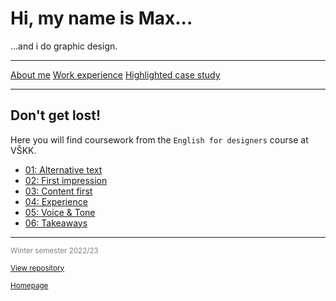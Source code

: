 # Hi, my name is Max...

...and i do graphic design.

---

[About me](02-first-impression/index.md)
[Work experience](03-content-first/index.md)
[Highlighted case study](04-experience/case-study.md)

---

## Don't get lost!

Here you will find coursework from the `English for designers` course at VŠKK.

- [01: Alternative text](01-alternative-text/index.md)
- [02: First impression](02-first-impression/index.md)
- [03: Content first](03-content-first/index.md)
- [04: Experience](04-experience/index.md)
- [05: Voice & Tone](05-voice-tone/index.md)
- [06: Takeaways](06-takeaways/index.md)

---

<sub><span style="color:gray">Winter semester 2022/23</span></sub>


<sub><span style="color:gray">[View repository](https://github.com/aerostride/english-for-designers)</span></sub>


<sub><span style="color:gray">[Homepage](https://www.aerostri.de)</span></sub>
